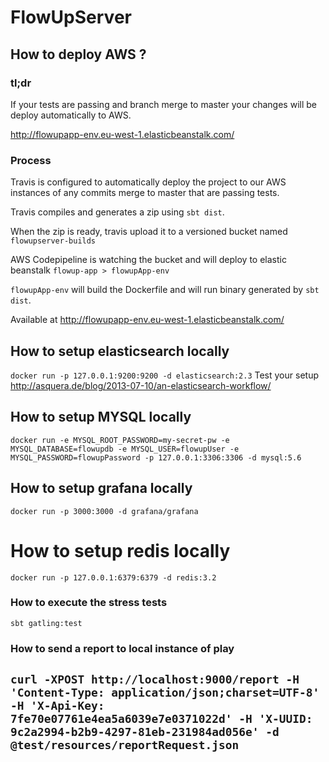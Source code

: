 # FlowUpServer

## How to deploy AWS ?

### tl;dr
If your tests are passing and branch merge to master your changes will be deploy automatically to AWS.

http://flowupapp-env.eu-west-1.elasticbeanstalk.com/

### Process

Travis is configured to automatically deploy the project to our AWS instances of any commits merge to master that are passing tests. 

Travis compiles and generates a zip using `sbt dist`.

When the zip is ready, travis upload it to a versioned bucket named `flowupserver-builds`

AWS Codepipeline is watching the bucket and will deploy to elastic beanstalk `flowup-app > flowupApp-env`

`flowupApp-env` will build the Dockerfile and will run binary generated by `sbt dist`.

Available at http://flowupapp-env.eu-west-1.elasticbeanstalk.com/

## How to setup elasticsearch locally

`docker run -p 127.0.0.1:9200:9200 -d elasticsearch:2.3`
Test your setup http://asquera.de/blog/2013-07-10/an-elasticsearch-workflow/

## How to setup MYSQL locally

`docker run -e MYSQL_ROOT_PASSWORD=my-secret-pw -e MYSQL_DATABASE=flowupdb -e MYSQL_USER=flowupUser -e MYSQL_PASSWORD=flowupPassword -p 127.0.0.1:3306:3306 -d mysql:5.6`

## How to setup grafana locally

`docker run -p 3000:3000 -d grafana/grafana`

#  How to setup redis locally
`docker run -p 127.0.0.1:6379:6379 -d redis:3.2`

### How to execute the stress tests

`sbt gatling:test`

### How to send a report to local instance of play


`curl -XPOST http://localhost:9000/report -H 'Content-Type: application/json;charset=UTF-8' -H 'X-Api-Key: 7fe70e07761e4ea5a6039e7e0371022d' -H 'X-UUID: 9c2a2994-b2b9-4297-81eb-231984ad056e' -d @test/resources/reportRequest.json`
---